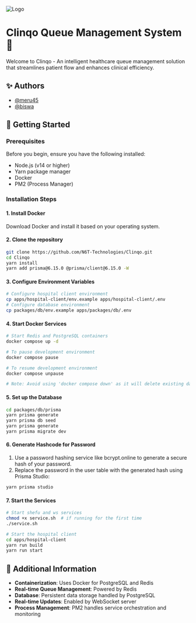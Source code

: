 ![Logo](https://cdn.pixabay.com/photo/2013/07/18/10/59/heartbeat-163709_1280.jpg)

# Clinqo Queue Management System 🏥

Welcome to Clinqo - An intelligent healthcare queue management solution that streamlines patient flow and enhances clinical efficiency.

## ✨ Authors
- [@meru45](https://www.github.com/meru45)
- [@biswa](https://www.github.com/biswaranjan-dash)

## 🚀 Getting Started

### Prerequisites
Before you begin, ensure you have the following installed:
- Node.js (v14 or higher)
- Yarn package manager
- Docker
- PM2 (Process Manager)

### Installation Steps

#### 1. Install Docker
Download Docker and install it based on your operating system.

#### 2. Clone the repository
```bash
git clone https://github.com/N6T-Technologies/Clinqo.git  
cd Clinqo  
yarn install
yarn add prisma@6.15.0 @prisma/client@6.15.0 -W
```

#### 3. Configure Environment Variables
```bash
# Configure hospital client environment  
cp apps/hospital-client/env.example apps/hospital-client/.env  
# Configure database environment  
cp packages/db/env.example apps/packages/db/.env  
```

#### 4. Start Docker Services
```bash
# Start Redis and PostgreSQL containers
docker compose up -d

# To pause development environment
docker compose pause

# To resume development environment
docker compose unpause

# Note: Avoid using 'docker compose down' as it will delete existing database data
```

#### 5. Set up the Database
```bash
cd packages/db/prisma
yarn prisma generate
yarn prisma db seed
yarn prisma generate
yarn prisma migrate dev
```

#### 6. Generate Hashcode for Password
1. Use a password hashing service like bcrypt.online to generate a secure hash of your password.
2. Replace the password in the user table with the generated hash using Prisma Studio:
```bash
yarn prisma studio  
```

#### 7. Start the Services
```bash
# Start shefu and ws services
chmod +x service.sh  # if running for the first time
./service.sh

# Start the hospital client
cd apps/hospital-client
yarn run build
yarn run start
```



## 📝 Additional Information
- **Containerization**: Uses Docker for PostgreSQL and Redis
- **Real-time Queue Management**: Powered by Redis
- **Database**: Persistent data storage handled by PostgreSQL
- **Real-time Updates**: Enabled by WebSocket server
- **Process Management**: PM2 handles service orchestration and monitoring
